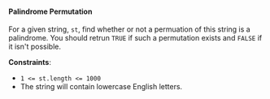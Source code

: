 #### Palindrome Permutation

For a given string, `st`, find whether or not a permuation of this string is a
palindrome. You should retrun `TRUE` if such a permutation exists and `FALSE`
if it isn't possible.

**Constraints**:

- `1 <= st.length <= 1000`
- The string will contain lowercase English letters.
